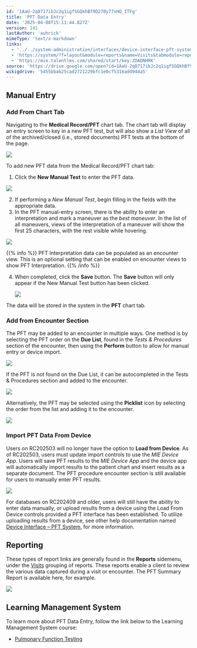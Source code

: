 ```yaml
---
id: '1AaU-2q8717ibJc2q1igfSGQkhBf9D270y77vHQ_ITFg'
title: 'PFT Data Entry'
date: '2025-04-08T15:11:44.827Z'
version: 141
lastAuthor: 'auhrick'
mimeType: 'text/x-markdown'
links:
  - '../../system-administration/interfaces/device-interface-pft-system.md'
  - 'https://system/?f=layout&module=reports&name=Visits&tabmodule=reports&t=Visits&tabmodule=reports&tabselect=Visits'
  - 'https://mie.talentlms.com/shared/start/key:ZOADNHRK'
source: 'https://drive.google.com/open?id=1AaU-2q8717ibJc2q1igfSGQkhBf9D270y77vHQ_ITFg'
wikigdrive: '5455bbab25cad2721229bfc1e0cf5316add944a5'
---
```

## Manual Entry

### Add From Chart Tab

Navigating to the **Medical Record/PFT** chart tab. The chart tab will display an entry screen to key in a new PFT test, but will also show a *List View* of all of the archived/closed (i.e., stored documents) PFT tests at the bottom of the page.

![](../pft-data-entry.assets/6e667266d4beb1567f923ea9a57083f7.png)

To add new PFT data from the Medical Record/PFT chart tab:

1. Click the <strong>New Manual Test</strong> to enter the PFT data.

![](../pft-data-entry.assets/a8f9693b85cb9805780bde408557a28d.png)

2. If performing a <em>New Manual Test</em>, begin filling in the fields with the appropriate data.
3. In the PFT manual-entry screen, there is the ability to enter an interpretation and mark a maneuver as the <em>best maneuver</em>. In the list of all maneuvers, views of the interpretation of a maneuver will show the first 25 characters, with the rest visible while hovering.

![](../pft-data-entry.assets/4713246e2ee56c2bb7b6197351d92780.png)

{{% info %}}
PFT Interpretation data can be populated as an encounter view. This is an optional setting that can be enabled on encounter views to show PFT Interpretation.
{{% /info %}}

4. When completed, click the <strong>Save</strong> button. The <strong>Save</strong> button will only appear if the New Manual Test button has been clicked.

    ![](../pft-data-entry.assets/25de1b98ac992ce10c46d5aa6e6bcf21.png)

The data will be stored in the system in the **PFT** chart tab.

### Add from Encounter Section

The PFT may be added to an encounter in multiple ways. One method is by selecting the PFT order on the **Due List**, found in the *Tests & Procedures* section of the encounter, then using the **Perform** button to allow for manual entry or device import.

![](../pft-data-entry.assets/bf0c4982f4d719006e16813578b628f4.png)

If the PFT is not found on the Due List, it can be autocompleted in the Tests & Procedures section and added to the encounter.

![](../pft-data-entry.assets/88c30562aa9e352d7573e066460f69cc.png)

Alternatively, the PFT may be selected using the **Picklist** icon by selecting the order from the list and adding it to the encounter.

![](../pft-data-entry.assets/d0397840f58fc906db182299c2006f0a.png)

### Import PFT Data From Device

Users on RC202503 will no longer have the option to **Load from Device**. As of RC202503, users must update import controls to use the *MIE Device App*. Users will save PFT results to the *MIE Device App* and the device app will automatically import results to the patient chart and insert results as a separate document. The PFT procedure encounter section is still available for users to manually enter PFT results.

![](../pft-data-entry.assets/41a19225c5fc839a17ac8995ec288cdb.png)

For databases on RC202409 and older, users will still have the ability to enter data manually, or upload results from a device using the Load From Device controls provided a PFT interface has been established. To utilize uploading results from a device, see other help documentation named [Device Interface – PFT System](../../system-administration/interfaces/device-interface-pft-system.md), for more information.

## Reporting

These types of report links are generally found in the **Reports** sidemenu, under the [Visits](https://system/?f=layout&module=reports&name=Visits&tabmodule=reports&t=Visits&tabmodule=reports&tabselect=Visits) grouping of reports. These reports enable a client to review the various data captured during a visit or encounter. The PFT Summary Report is available here, for example.

![](../pft-data-entry.assets/e9ba582146e4a9234b994517c3a83443.png)

## Learning Management System

To learn more about PFT Data Entry, follow the link below to the Learning Management System course:

* [Pulmonary Function Testing](https://mie.talentlms.com/shared/start/key:ZOADNHRK)
